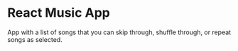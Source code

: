 # React Music App
App with a list of songs that you can skip through, shuffle through, or repeat songs as selected. 




